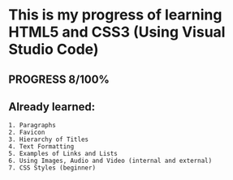 # This is my progress of learning HTML5 and CSS3 (Using Visual Studio Code)

**PROGRESS 8/100%**
---

## Already learned:
    1. Paragraphs
    2. Favicon
    3. Hierarchy of Titles
    4. Text Formatting
    5. Examples of Links and Lists
    6. Using Images, Audio and Video (internal and external)
    7. CSS Styles (beginner)

